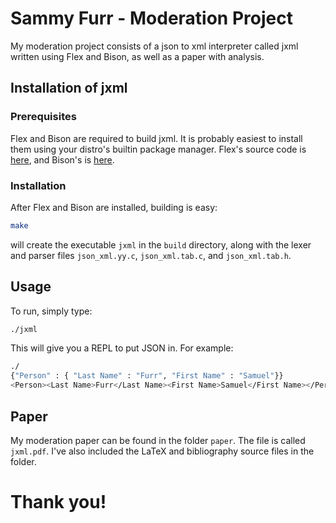 # Sammy Furr - Moderation Project

My moderation project consists of a json to xml interpreter called jxml written using Flex and Bison, as well as a paper with analysis.

## Installation of jxml

### Prerequisites

Flex and Bison are required to build jxml.  It is probably easiest to install them using your distro's builtin package manager.  Flex's source code is [here](https://github.com/westes/flex), and Bison's is [here](https://www.gnu.org/software/bison/).

### Installation

After Flex and Bison are installed, building is easy:

```bash
make
```

will create the executable ```jxml``` in the ```build``` directory, along with the lexer and parser files ```json_xml.yy.c```, ```json_xml.tab.c```, and ```json_xml.tab.h```.

## Usage

To run, simply type:

```bash
./jxml
```
This will give you a REPL to put JSON in.  For example:
```bash
./
{"Person" : { "Last Name" : "Furr", "First Name" : "Samuel"}}
<Person><Last Name>Furr</Last Name><First Name>Samuel</First Name></Person>
```
## Paper

My moderation paper can be found in the folder ```paper```.  The file is called ```jxml.pdf```.  I've also included the LaTeX and bibliography source files in the folder.

# Thank you!